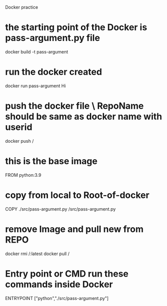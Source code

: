 Docker practice

# the starting point of the Docker is pass-argument.py file
docker build -t pass-argument

# run the docker created
docker run pass-argument Hi

# push the docker file \ RepoName should be same as docker name with userid
docker push <username>/<reponame>

# this is the base image
FROM python:3.9

# copy from local to Root-of-docker
COPY ./src/pass-argument.py /src/pass-argument.py

# remove Image and pull new from REPO
docker rmi <username>/<repo>:latest 
docker pull <username>/<repo>

# Entry point or CMD run these commands inside Docker
ENTRYPOINT ["python","./src/pass-argument.py"]
